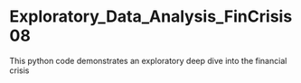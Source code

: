 # Exploratory_Data_Analysis_FinCrisis08
This python code demonstrates an exploratory deep dive into the financial crisis
